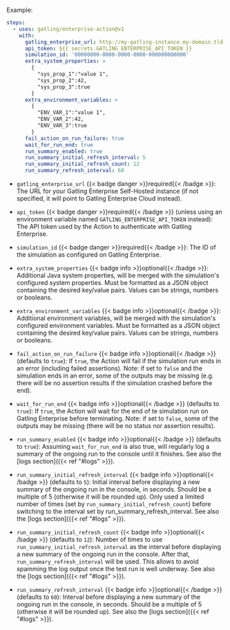 
Example:

```yaml
steps:
  - uses: gatling/enterprise-action@v1
    with:
      gatling_enterprise_url: http://my-gatling-instance.my-domain.tld
      api_token: ${{ secrets.GATLING_ENTERPRISE_API_TOKEN }}
      simulation_id: '00000000-0000-0000-0000-000000000000'
      extra_system_properties: >
        {
          "sys_prop_1":"value 1",
          "sys_prop_2":42,
          "sys_prop_3":true
        }
      extra_environment_variables: >
        {
          "ENV_VAR_1":"value 1",
          "ENV_VAR_2":42,
          "ENV_VAR_3":true
        }
      fail_action_on_run_failure: true
      wait_for_run_end: true
      run_summary_enabled: true
      run_summary_initial_refresh_interval: 5
      run_summary_initial_refresh_count: 12
      run_summary_refresh_interval: 60
```

- `gatling_enterprise_url` {{< badge danger >}}required{{< /badge >}}: The URL for your Gatling Enterprise Self-Hosted instance (if not specified, it will point to Gatling Enterprise Cloud instead).

- `api_token` {{< badge danger >}}required{{< /badge >}} (unless using an environment variable named `GATLING_ENTERPRISE_API_TOKEN` instead): The API token used by the Action to authenticate with Gatling Enterprise.

- `simulation_id` {{< badge danger >}}required{{< /badge >}}: The ID of the simulation as configured on Gatling Enterprise.

- `extra_system_properties` {{< badge info >}}optional{{< /badge >}}: Additional Java system properties, will be merged with the simulation's configured system properties. Must be formatted as a JSON object containing the desired key/value pairs. Values can be strings, numbers or booleans.

- `extra_environment_variables` {{< badge info >}}optional{{< /badge >}}: Additional environment variables, will be merged with the simulation's configured environment variables. Must be formatted as a JSON object containing the desired key/value pairs. Values can be strings, numbers or booleans.

- `fail_action_on_run_failure` {{< badge info >}}optional{{< /badge >}} (defaults to `true`): If `true`, the Action will fail if the simulation run ends in an error (including failed assertions). Note: if set to `false` and the simulation ends in an error, some of the outputs may be missing (e.g. there will be no assertion results if the simulation crashed before the end).

- `wait_for_run_end` {{< badge info >}}optional{{< /badge >}} (defaults to `true`): If `true`, the Action will wait for the end of te simulation run on Gatling Enterprise before terminating. Note: if set to `false`, some of the outputs may be missing (there will be no status nor assertion results).

- `run_summary_enabled` {{< badge info >}}optional{{< /badge >}} (defaults to `true`): Assuming `wait_for_run_end` is also true, will regularly log a summary of the ongoing run to the console until it finishes. See also the [logs section]({{< ref "#logs" >}}).

- `run_summary_initial_refresh_interval` {{< badge info >}}optional{{< /badge >}} (defaults to `5`): Initial interval before displaying a new summary of the ongoing run in the console, in seconds. Should be a multiple of 5 (otherwise it will be rounded up). Only used a limited number of times (set by `run_summary_initial_refresh_count`) before switching to the interval set by run_summary_refresh_interval. See also the [logs section]({{< ref "#logs" >}}).

- `run_summary_initial_refresh_count` {{< badge info >}}optional{{< /badge >}} (defaults to `12`): Number of times to use `run_summary_initial_refresh_interval` as the interval before displaying a new summary of the ongoing run in the console. After that, `run_summary_refresh_interval` will be used. This allows to avoid spamming the log output once the test run is well underway. See also the [logs section]({{< ref "#logs" >}}).

- `run_summary_refresh_interval` {{< badge info >}}optional{{< /badge >}} (defaults to `60`): Interval before displaying a new summary of the ongoing run in the console, in seconds. Should be a multiple of 5 (otherwise it will be rounded up). See also the [logs section]({{< ref "#logs" >}}).
